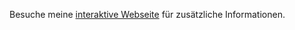 Besuche meine [interaktive Webseite](https://mcpeapsunterstrichhd.github.io/mcpeapsUnterstrichHD/) für zusätzliche Informationen.
